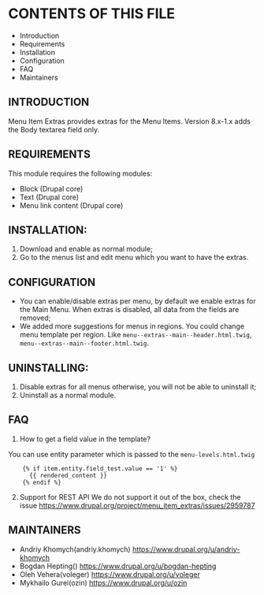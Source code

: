 
# CONTENTS OF THIS FILE
  
 * Introduction
 * Requirements
 * Installation
 * Configuration
 * FAQ
 * Maintainers
 
## INTRODUCTION

Menu Item Extras provides extras for the Menu Items.
Version 8.x-1.x adds the Body textarea field only.

## REQUIREMENTS

This module requires the following modules:

 * Block (Drupal core)
 * Text (Drupal core)
 * Menu link content (Drupal core)

## INSTALLATION:

1. Download and enable as normal module;
2. Go to the menus list and edit menu which you want to have the extras.

## CONFIGURATION

* You can enable/disable extras per menu, by default we enable extras for
  the Main Menu.
  When extras is disabled, all data from the fields are removed;
* We added more suggestions for menus in regions. You could change menu
  template per region. Like `menu--extras--main--header.html.twig`,
  `menu--extras--main--footer.html.twig`.

## UNINSTALLING:

1. Disable extras for all menus otherwise, you will not be able to uninstall it;
2. Uninstall as a normal module.

## FAQ
1. How to get a field value in the template?

 You can use entity parameter which is passed to the `menu-levels.html.twig`
```
    {% if item.entity.field_test.value == '1' %}
      {{ rendered_content }}
    {% endif %}
```

2. Support for REST API
We do not support it out of the box, check the issue https://www.drupal.org/project/menu_item_extras/issues/2959787
## MAINTAINERS

- Andriy Khomych(andriy.khomych) https://www.drupal.org/u/andriy-khomych
- Bogdan Hepting() https://www.drupal.org/u/bogdan-hepting
- Oleh Vehera(voleger) https://www.drupal.org/u/voleger
- Mykhailo Gurei(ozin) https://www.drupal.org/u/ozin
